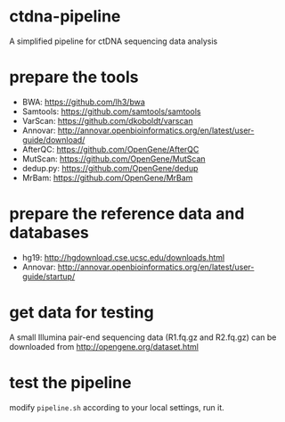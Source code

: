 # ctdna-pipeline
A simplified pipeline for ctDNA sequencing data analysis

# prepare the tools
* BWA: https://github.com/lh3/bwa
* Samtools: https://github.com/samtools/samtools
* VarScan: https://github.com/dkoboldt/varscan
* Annovar: http://annovar.openbioinformatics.org/en/latest/user-guide/download/
* AfterQC: https://github.com/OpenGene/AfterQC
* MutScan: https://github.com/OpenGene/MutScan
* dedup.py: https://github.com/OpenGene/dedup
* MrBam: https://github.com/OpenGene/MrBam

# prepare the reference data and databases
* hg19: http://hgdownload.cse.ucsc.edu/downloads.html
* Annovar: http://annovar.openbioinformatics.org/en/latest/user-guide/startup/

# get data for testing
A small Illumina pair-end sequencing data (R1.fq.gz and R2.fq.gz) can be downloaded from http://opengene.org/dataset.html

# test the pipeline
modify `pipeline.sh` according to your local settings, run it.
